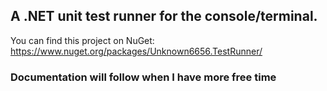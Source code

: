 ## A .NET unit test runner for the console/terminal.

You can find this project on NuGet: https://www.nuget.org/packages/Unknown6656.TestRunner/

### Documentation will follow when I have more free time
